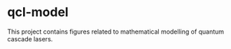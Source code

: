 # qcl-model

This project contains figures related to mathematical modelling of quantum
cascade lasers.
